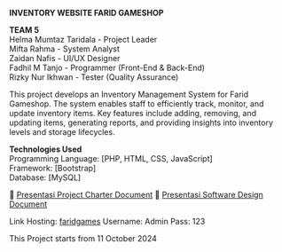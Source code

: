 **INVENTORY WEBSITE FARID GAMESHOP**

**TEAM 5**  
Helma Mumtaz Taridala - Project Leader  
Mifta Rahma - System Analyst  
Zaidan Nafis - UI/UX Designer  
Fadhil M Tanjo - Programmer (Front-End & Back-End)  
Rizky Nur Ikhwan - Tester (Quality Assurance)

This project develops an Inventory Management System for Farid Gameshop. The system enables staff to efficiently track, monitor, and update inventory items. Key features include adding, removing, and updating items, generating reports, and providing insights into inventory levels and storage lifecycles.

**Technologies Used**  
Programming Language: [PHP, HTML, CSS, JavaScript]  
Framework: [Bootstrap]  
Database: [MySQL]

🔗 [Presentasi Project Charter Document](https://drive.google.com/file/d/1p38cQgg7GPSnSU7-8UfuCxQsInhCJN3s/view?usp=sharing)
🔗 [Presentasi Software Design Document](https://drive.google.com/file/d/11lYdO1JImZiwEQ_sGD4Qft1MH4tKvrzq/view?usp=drive_link)

 Link Hosting: [faridgames](https://faridgameshop.my.id/)
 Username: Admin
 Pass: 123

This Project starts from 11 October 2024
